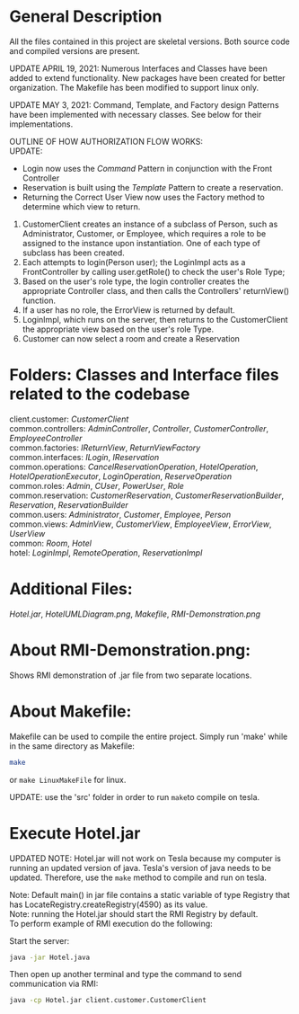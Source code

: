 # General Description

All the files contained in this project are skeletal versions.  Both source code and compiled versions are present.  

UPDATE APRIL 19, 2021: Numerous Interfaces and Classes have been added to extend functionality.  New packages have been created for better organization. The Makefile has been modified to support linux only.  
  
UPDATE MAY 3, 2021: Command, Template, and Factory design Patterns have been implemented with necessary classes. See below for their implementations.  

OUTLINE OF HOW AUTHORIZATION FLOW WORKS:  
UPDATE:   
- Login now uses the *Command* Pattern in conjunction with the Front Controller  
- Reservation is built using the *Template* Pattern to create a reservation.  
- Returning the Correct User View now uses the Factory method to determine which view to return.

1. CustomerClient creates an instance of a subclass of Person, such as Administrator, Customer, or Employee, which requires a role to be assigned to the instance upon instantiation.  One of each type of subclass has been created.  
2. Each attempts to login(Person user); the LoginImpl acts as a FrontController by calling user.getRole() to check the user's Role Type;  
3. Based on the user's role type, the login controller creates the appropriate Controller class, and then calls the Controllers' returnView() function.  
4. If a user has no role, the ErrorView is returned by default.
5. LoginImpl, which runs on the server, then returns to the CustomerClient the appropriate view based on the user's role Type.  
6. Customer can now select a room and create a Reservation

# Folders: Classes and Interface files related to the codebase
client.customer: *CustomerClient*  
common.controllers: *AdminController*, *Controller*, *CustomerController*, *EmployeeController*  
common.factories: *IReturnView*, *ReturnViewFactory*  
common.interfaces: *ILogin*, *IReservation*  
common.operations: *CancelReservationOperation*, *HotelOperation*, *HotelOperationExecutor*, *LoginOperation*, *ReserveOperation*  
common.roles: *Admin*, *CUser*, *PowerUser*, *Role*  
common.reservation: *CustomerReservation*, *CustomerReservationBuilder*, *Reservation*, *ReservationBuilder*  
common.users: *Administrator*, *Customer*, *Employee*, *Person*  
common.views: *AdminView*, *CustomerView*, *EmployeeView*, *ErrorView*, *UserView*  
common: *Room*, *Hotel*  
hotel: *LoginImpl*, *RemoteOperation*, *ReservationImpl*

# Additional Files:
*Hotel.jar*, *HotelUMLDiagram.png*, *Makefile*, *RMI-Demonstration.png*

# About RMI-Demonstration.png:
Shows RMI demonstration of .jar file from two separate locations.

# About Makefile:
Makefile can be used to compile the entire project.  Simply run 'make' while in the same directory as Makefile:
```bash
make
```
or ```make LinuxMakeFile``` for linux.

UPDATE: use the 'src' folder in order to run ```make```to compile on tesla.

# Execute Hotel.jar
UPDATED NOTE: Hotel.jar will not work on Tesla because my computer is running an updated version of java.  Tesla's version of java needs to be updated. Therefore, use the ```make``` method to compile and run on tesla.

Note: Default main() in jar file contains a static variable of type Registry that has LocateRegistry.createRegistry(4590) as its value.  
Note: running the Hotel.jar should start the RMI Registry by default.  
To perform example of RMI execution do the following:  

Start the server:
```bash
java -jar Hotel.java
```

Then open up another terminal and type the command to send communication via RMI:  
```bash
java -cp Hotel.jar client.customer.CustomerClient
```

